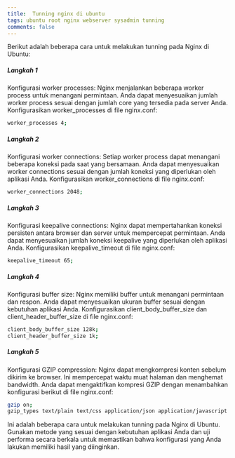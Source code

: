 ```yaml
---
title:  Tunning nginx di ubuntu
tags: ubuntu root nginx webserver sysadmin tunning
comments: false
---
```


Berikut adalah beberapa cara untuk melakukan tunning pada Nginx di Ubuntu:


##### Langkah 1
Konfigurasi worker processes: Nginx menjalankan beberapa worker process untuk menangani permintaan. Anda dapat menyesuaikan jumlah worker process sesuai dengan jumlah core yang tersedia pada server Anda. Konfigurasikan worker_processes di file nginx.conf:

```bash 
worker_processes 4;
```

##### Langkah 2
Konfigurasi worker connections: Setiap worker process dapat menangani beberapa koneksi pada saat yang bersamaan. Anda dapat menyesuaikan worker connections sesuai dengan jumlah koneksi yang diperlukan oleh aplikasi Anda. Konfigurasikan worker_connections di file nginx.conf:

```bash 
worker_connections 2048;
```
##### Langkah 3
Konfigurasi keepalive connections: Nginx dapat mempertahankan koneksi persisten antara browser dan server untuk mempercepat permintaan. Anda dapat menyesuaikan jumlah koneksi keepalive yang diperlukan oleh aplikasi Anda. Konfigurasikan keepalive_timeout di file nginx.conf:
```bash 
keepalive_timeout 65;
```

##### Langkah 4
Konfigurasi buffer size: Nginx memiliki buffer untuk menangani permintaan dan respon. Anda dapat menyesuaikan ukuran buffer sesuai dengan kebutuhan aplikasi Anda. Konfigurasikan client_body_buffer_size dan client_header_buffer_size di file nginx.conf:
```bash 
client_body_buffer_size 128k;
client_header_buffer_size 1k;
```

##### Langkah 5
Konfigurasi GZIP compression: Nginx dapat mengkompresi konten sebelum dikirim ke browser. Ini mempercepat waktu muat halaman dan menghemat bandwidth. Anda dapat mengaktifkan kompresi GZIP dengan menambahkan konfigurasi berikut di file nginx.conf:
```bash 
gzip on;
gzip_types text/plain text/css application/json application/javascript text/xml application/xml application/xml+rss text/javascript;
```

Ini adalah beberapa cara untuk melakukan tunning pada Nginx di Ubuntu. Gunakan metode yang sesuai dengan kebutuhan aplikasi Anda dan uji performa secara berkala untuk memastikan bahwa konfigurasi yang Anda lakukan memiliki hasil yang diinginkan.
